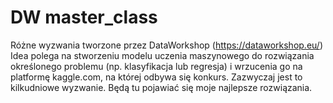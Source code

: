 # DW master_class 

Różne wyzwania tworzone przez DataWorkshop (https://dataworkshop.eu/)
Idea polega na stworzeniu modelu uczenia maszynowego do rozwiązania określonego problemu (np. klasyfikacja lub regresja) i wrzucenia go na platformę kaggle.com, na której odbywa się konkurs. Zazwyczaj jest to kilkudniowe wyzwanie.
Będą tu pojawiać się moje najlepsze rozwiązania.
